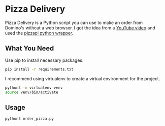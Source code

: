 # Pizza Delivery

Pizza Delivery is a Python script you can use to make an order from Domino's without a web browser. I got the idea from a [YouTube video](https://www.youtube.com/watch?v=Nxu6GlDleqA&t=403s) and used the [pizzapi python wrapper](https://github.com/gamagori/pizzapi).

## What You Need

Use pip to install necessary packages.

```bash
pip install -r requirements.txt
```

I recommend using virtualenv to create a virtual environment for the project.

```bash
python3 -m virtualenv venv
source venv/bin/activate
```

## Usage

```bash
python3 order_pizza.py
```
